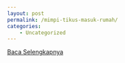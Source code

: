 ```yaml
---
layout: post
permalink: /mimpi-tikus-masuk-rumah/
categories:
    - Uncategorized
---
```


[Baca Selengkapnya](/01)